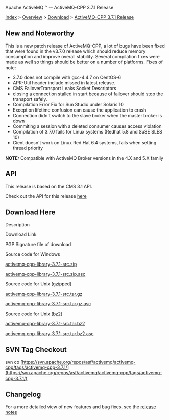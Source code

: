 Apache ActiveMQ ™ -- ActiveMQ-CPP 3.7.1 Release 

[Index](index.html) > [Overview](overview.html) > [Download](download.html) > [ActiveMQ-CPP 3.7.1 Release](activemq-cpp-371-release.html)

New and Noteworthy
------------------

This is a new patch release of ActiveMQ-CPP, a lot of bugs have been fixed that were found in the v3.7.0 release which should reduce memory consumption and improve overall stability. Several compilation fixes were made as well so things should be better on a number of platforms. Fixes of note:

*   3.7.0 does not compile with gcc-4.4.7 on CentOS-6
*   APR-Util header include missed in latest release.
*   CMS FailoverTransport Leaks Socket Descriptors
*   closing a connection stalled in start because of failover should stop the transport safely.
*   Compilation Error Fix for Sun Studio under Solaris 10
*   Exception lifetime confusion can cause the application to crash
*   Connection didn't switch to the slave broker when the master broker is down
*   Commiting a session with a deleted consumer causes access violation
*   Compilation of 3.7.0 fails for Linux systems (Redhat 5.8 and SuSE SLES 10)
*   Cient doesn't work on Linux Red Hat 6.4 systems, fails when setting thread priority

  

**NOTE:** Compatible with ActiveMQ Broker versions in the 4.X and 5.X family

API
---

This release is based on the CMS 3.1 API.

Check out the API for this release [here](http://activemq.apache.org/cms/api_docs/activemqcpp-3.6.0/html)

Download Here
-------------

Description

Download Link

PGP Signature file of download

Source code for Windows

[activemq-cpp-library-3.7.1-src.zip](http://www.apache.org/dyn/closer.cgi/activemq/activemq-cpp/source/activemq-cpp-library-3.7.1-src.zip)

[activemq-cpp-library-3.7.1-src.zip.asc](http://www.apache.org/dist/activemq/activemq-cpp/source/activemq-cpp-library-3.7.1-src.zip.asc)

Source code for Unix (gzipped)

[activemq-cpp-library-3.7.1-src.tar.gz](http://www.apache.org/dyn/closer.cgi/activemq/activemq-cpp/source/activemq-cpp-library-3.7.1-src.tar.gz)

[activemq-cpp-library-3.7.1-src.tar.gz.asc](http://www.apache.org/dist/activemq/activemq-cpp/source/activemq-cpp-library-3.7.1-src.tar.gz.asc)

Source code for Unix (bz2)

[activemq-cpp-library-3.7.1-src.tar.bz2](http://www.apache.org/dyn/closer.cgi/activemq/activemq-cpp/source/activemq-cpp-library-3.7.1-src.tar.bz2)

[activemq-cpp-library-3.7.1-src.tar.bz2.asc](http://www.apache.org/dist/activemq/activemq-cpp/source/activemq-cpp-library-3.7.1-src.tar.bz2.asc)

SVN Tag Checkout
----------------

  

svn co [https://svn.apache.org/repos/asf/activemq/activemq-cpp/tags/activemq-cpp-3.7.1/](https://svn.apache.org/repos/asf/activemq/activemq-cpp/tags/activemq-cpp-3.7.1/)

Changelog
---------

For a more detailed view of new features and bug fixes, see the [release notes](https://issues.apache.org/jira/secure/ReleaseNote.jspa?projectId=12311207&styleName=Html&version=12324543)

